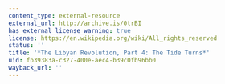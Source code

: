 ```yaml
---
content_type: external-resource
external_url: http://archive.is/0trBI
has_external_license_warning: true
license: https://en.wikipedia.org/wiki/All_rights_reserved
status: ''
title: '*The Libyan Revolution, Part 4: The Tide Turns*'
uid: fb39383a-c327-400e-aec4-b39c0fb96bb0
wayback_url: ''
---
```


